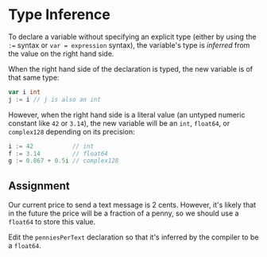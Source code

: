 # Type Inference

To declare a variable without specifying an explicit type (either by using the `:=` syntax or `var = expression` syntax), the variable's type is *inferred* from the value on the right hand side.

When the right hand side of the declaration is typed, the new variable is of that same type:

```go
var i int
j := i // j is also an int
```

However, when the right hand side is a literal value (an untyped numeric constant like `42` or `3.14`), the new variable will be an `int`, `float64`, or `complex128` depending on its precision:

```go
i := 42           // int
f := 3.14         // float64
g := 0.867 + 0.5i // complex128
```

## Assignment

Our current price to send a text message is 2 cents. However, it's likely that in the future the price will be a fraction of a penny, so we should use a `float64` to store this value.

Edit the `penniesPerText` declaration so that it's inferred by the compiler to be a `float64`.